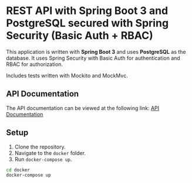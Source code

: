 # REST API with Spring Boot 3 and PostgreSQL secured with Spring Security (Basic Auth + RBAC)

This application is written with **Spring Boot 3** and uses **PostgreSQL** as the database.
It uses Spring Security with Basic Auth for authentication and RBAC for authorization.

Includes tests written with Mockito and MockMvc.

## API Documentation
The API documentation can be viewed at the following link: [API Documentation](https://documenter.getpostman.com/view/32162797/2sAYHzJ3sb)

## Setup
1. Clone the repository.
2. Navigate to the `docker` folder.
3. Run `docker-compose up`.

```sh
cd docker
docker-compose up
```